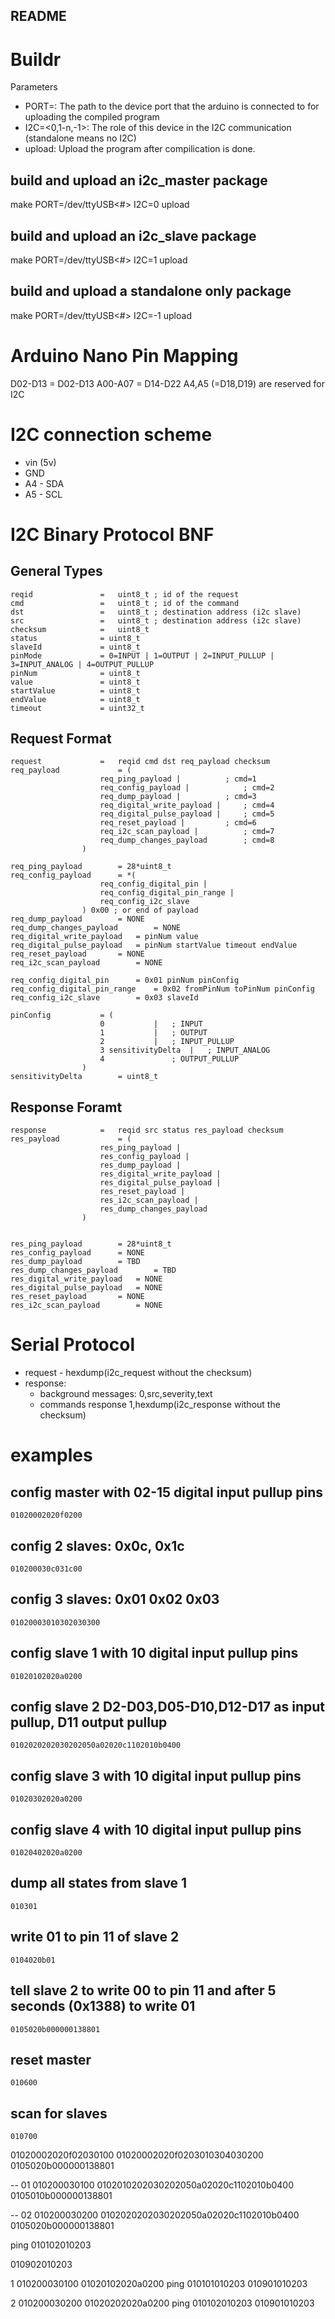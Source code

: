 ## README


# Buildr

Parameters
- PORT=<path to port>: The path to the device port that the arduino is connected to for uploading the compiled program
- I2C=<0,1-n,-1>: The role of this device in the I2C communication (standalone means no I2C)
- upload: Upload the program after compilication is done.

## build and upload an i2c_master package
make PORT=/dev/ttyUSB<#> I2C=0 upload

## build and upload an i2c_slave package
make PORT=/dev/ttyUSB<#> I2C=1 upload

## build and upload a standalone only package
make PORT=/dev/ttyUSB<#> I2C=-1 upload

# Arduino Nano Pin Mapping

D02-D13 = D02-D13
A00-A07 = D14-D22
A4,A5 (=D18,D19) are reserved for I2C



# I2C connection scheme
- vin (5v)
- GND
- A4 - SDA
- A5 - SCL
	
# I2C Binary Protocol BNF
## General Types
	reqid				= 	uint8_t ; id of the request
	cmd 				= 	uint8_t ; id of the command
	dst 				= 	uint8_t ; destination address (i2c slave)
	src 				= 	uint8_t ; destination address (i2c slave)
	checksum			=	uint8_t
	status 				= uint8_t
	slaveId 			= uint8_t
	pinMode 			= 0=INPUT | 1=OUTPUT | 2=INPUT_PULLUP | 3=INPUT_ANALOG | 4=OUTPUT_PULLUP
	pinNum 				= uint8_t
	value 				= uint8_t
	startValue 			= uint8_t
	endValue 			= uint8_t
	timeout 			= uint32_t
	
## Request Format
	request 			= 	reqid cmd dst req_payload checksum
	req_payload 			= (
						req_ping_payload |			; cmd=1
						req_config_payload |			; cmd=2
						req_dump_payload |			; cmd=3
						req_digital_write_payload |		; cmd=4
						req_digital_pulse_payload |		; cmd=5
						req_reset_payload |			; cmd=6
						req_i2c_scan_payload |			; cmd=7
						req_dump_changes_payload		; cmd=8
					)
					
	req_ping_payload 		= 28*uint8_t
	req_config_payload 		= *(
						req_config_digital_pin |
						req_config_digital_pin_range |
						req_config_i2c_slave
					) 0x00 ; or end of payload
	req_dump_payload 		= NONE
	req_dump_changes_payload 		= NONE
	req_digital_write_payload 	= pinNum value
	req_digital_pulse_payload 	= pinNum startValue timeout endValue
	req_reset_payload 		= NONE
	req_i2c_scan_payload		= NONE
					
	req_config_digital_pin 		= 0x01 pinNum pinConfig
	req_config_digital_pin_range 	= 0x02 fromPinNum toPinNum pinConfig
	req_config_i2c_slave 		= 0x03 slaveId

	pinConfig			= (
						0 			| 	; INPUT
						1 			| 	; OUTPUT
						2 			| 	; INPUT_PULLUP
						3 sensitivityDelta	| 	; INPUT_ANALOG
						4 				; OUTPUT_PULLUP
					)
	sensitivityDelta		= uint8_t
	
## Response Foramt
	response 			=	reqid src status res_payload checksum
	res_payload 			= (
						res_ping_payload |
						res_config_payload |
						res_dump_payload |
						res_digital_write_payload |
						res_digital_pulse_payload |
						res_reset_payload |
						res_i2c_scan_payload |
						res_dump_changes_payload
					)


	res_ping_payload 		= 28*uint8_t
	res_config_payload 		= NONE
	res_dump_payload 		= TBD
	res_dump_changes_payload 		= TBD
	res_digital_write_payload 	= NONE
	res_digital_pulse_payload 	= NONE
	res_reset_payload 		= NONE
	res_i2c_scan_payload		= NONE



# Serial Protocol
- request - hexdump(i2c_request without the checksum)
- response:
	- background messages:
		0,src,severity,text
	- commands response
		1,hexdump(i2c_response without the checksum)


# examples

## config master with 02-15 digital input pullup pins
	01020002020f0200

## config 2 slaves: 0x0c, 0x1c
	010200030c031c00

## config 3 slaves: 0x01 0x02 0x03
	01020003010302030300

## config slave 1 with 10 digital input pullup pins
	01020102020a0200

## config slave 2 D2-D03,D05-D10,D12-D17 as input pullup, D11 output pullup
	0102020202030202050a02020c1102010b0400
	
## config slave 3 with 10 digital input pullup pins
	01020302020a0200
	
## config slave 4 with 10 digital input pullup pins
	01020402020a0200
	
## dump all states from slave 1
	010301
	 
## write 01 to pin 11 of slave 2
	0104020b01
	
## tell slave 2 to write 00 to pin 11 and after 5 seconds (0x1388) to write 01
	0105020b000000138801 

## reset master
	010600
	 
## scan for slaves 
	010700
	 


01020002020f02030100
01020002020f0203010304030200
0105020b000000138801


-- 01
010200030100
0102010202030202050a02020c1102010b0400
0105010b000000138801

-- 02
010200030200
0102020202030202050a02020c1102010b0400
0105020b000000138801


ping	010102010203

010902010203








1
010200030100
01020102020a0200
ping	010101010203
010901010203

2
010200030200
01020202020a0200
ping	010102010203
010901010203
